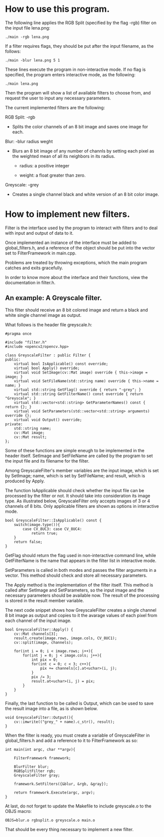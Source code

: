
# How to use this program.


The following line applies the RGB Split (specified by the flag -rgb) filter on
the input file lena.png:

```
./main -rgb lena.png
```

If a filter requires flags, they should be put after the input filename, as the
follows:

```
./main -blur lena.png 5 1
```

These lines execute the program in non-interactive mode. If no flag is
specified, the program enters interactive mode, as the following:

```
./main lena.png
```

Then the program will show a list of available filters to choose from, and 
request the user to input any necessary parameters.



The current implemented filters are the following:

RGB Split: -rgb

- Splits the color channels of an 8 bit image and saves one image for
	each.

Blur: -blur radius weght

- Blurs an 8 bit image of any number of channls by setting each pixel as
	the weighted mean of all its neighbors in its radius.

  - radius: a positive integer

  - weight: a float greater than zero.

Greyscale: -grey

- Creates a single channel black and white version of an 8 bit color
	image.



# How to implement new filters.


Filter is the interface used by the program to interact with filters and to
deal with input and output of data to it. 

Once implemented an instance of the interface must be added to
global_filters.h, and a reference of the object should be put into the
vector set to FilterFramework in main.cpp.

Problems are treated by throwing exceptions, which the main program catches and
exits gracefully.

In order to know more about the interface and their functions, view the
documentation in filter.h.


## An example: A Greyscale filter. 

This filter should receive an 8 bit colored image and return a black and white
single channel image as output.

What follows is the header file greyscale.h:


```
#pragma once

#include "filter.h"
#include <opencv2/opencv.hpp>

class GreyscaleFilter : public Filter {
public:
	virtual bool IsApplicable() const override;
	virtual bool Apply() override;
	virtual void SetImage(cv::Mat image) override { this->image = image; }
	virtual void SetFileName(std::string name) override { this->name = name; }
	virtual std::string GetFlag() override { return "-grey"; }
	virtual std::string GetFilterName() const override { return "Greyscale"; }
	virtual std::vector<std::string> GetParameterNames() const { return {}; }
	virtual void SetParameters(std::vector<std::string> arguments) override {};
	virtual void Output() override;
private:
	std::string name;
	cv::Mat image;
	cv::Mat result;
};
```

Some of these functions are simple eneugh to be implemented in the header
itself. SetImage and SetFileName are called by the program to set the input file
and its filename for the filter.

Among GreyscaleFilter's member variables are the input image, which is set by
SetImage; name, which is set by SetFileName; and result, which is produced by
Apply.

The function IsApplicable should check whether the input file can be processed
by the filter or not. It should take into consideration its image type. As
illustrated below, GreyscaleFilter only accepts images of 3 or 4 channels of 8
bits. Only applicable filters are shown as options in interactive mode.

```
bool GreyscaleFilter::IsApplicable() const {
	switch(image.type()){
		case CV_8UC3: case CV_8UC4:
			return true;
	}
	return false;
}
```

GetFlag should return the flag used in non-interactive command line, while
GetFilterName is the name that appears in the filter list in interactive mode.

SetParameters is called in both modes and passes the filter arguments in
a vector. This method should check and store all necessary parameters.

The Apply method is the implementation of the filter itself. This method is
called after SetImage and SetParameters, so the input image and
the necessary parameters should be available now. The result of the processing
is stored in the result member variable.

The next code snippet shows how GreyscaleFilter creates a single channel 8 bit
image as output and copies to it the avarage values of each pixel from each
channel of the input image.


```
bool GreyscaleFilter::Apply() {
	cv::Mat channels[3];
	result.create(image.rows, image.cols, CV_8UC1);
	cv::split(image, channels);

	for(int i = 0; i < image.rows; i++){
		for(int j = 0; j < image.cols; j++){
			int pix = 0;
			for(int c = 0; c < 3; c++){
				pix += channels[c].at<uchar>(i, j);
			}
			pix /= 3;
			result.at<uchar>(i, j) = pix;
		}
	}
}
```

Finally, the last function to be called is Output, which can be used to save
the result image into a file, as is shown below.

```
void GreyscaleFilter::Output(){
	cv::imwrite(("grey_" + name).c_str(), result);
}
```


When the filter is ready, you must create a variable of GreyscaleFilter in
global_filters.h and add a reference to it to FilterFramework as so:


```
int main(int argc, char **argv){

	FilterFramework framework;

	BlurFilter blur;
	RGBSplitFilter rgb;
	GreyscaleFilter gray;

	framework.SetFilters({&blur, &rgb, &gray});

	return framework.Execute(argc, argv);
}
```

At last, do not forget to update the Makefile to include greyscale.o to the
OBJS macro:


```
OBJS=blur.o rgbsplit.o greyscale.o main.o
```

That should be every thing necessary to implement a new filter.

